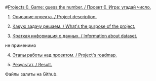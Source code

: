 
#[Projects 0. Game: guess the number. / Проект 0. Игра: угадай число.](https://github.com/Denis-python/VS_code/tree/main/Project_5)

1. [Описание проекта. / Project description.]()



2. [Какую задачу решаем. / What's the purpose of the project.]()



3. [Краткая информация о данных. / Information about dataset.]()

не применимо

4. [Этапы работы над проектом. / Project's roadmap.]()  



5. [Результат. / Result.]()


Файлы залиты на Github.


